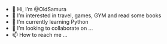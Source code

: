 - 👋 Hi, I’m @OldSamura
- 👀 I’m interested in travel, games, GYM and read some books
- 🌱 I’m currently learning Python
- 💞️ I’m looking to collaborate on ...
- 📫 How to reach me ...

<!---
OldSamura/OldSamura is a ✨ special ✨ repository because its `README.md` (this file) appears on your GitHub profile.
You can click the Preview link to take a look at your changes.
--->
